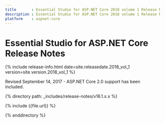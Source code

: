 ```yaml
---
title 		: Essential Studio for ASP.NET Core 2018 volume 1 Release Notes
description : Essential Studio for ASP.NET Core 2018 volume 1 Release Notes
platform 	: aspnet-core
---
```


# Essential Studio for ASP.NET Core Release Notes

{% include release-info.html date=site.releasedate.2018_vol_1 version=site.version.2018_vol_1 %} 

Revised September 14, 2017 -  ASP.NET Core 2.0 support has been included.

{% directory path: _includes/release-notes/v16.1.x.x %}

{% include {{file.url}} %}

{% enddirectory %}